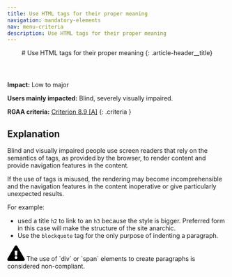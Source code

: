 ```yaml
---
title: Use HTML tags for their proper meaning
navigation: mandatory-elements
nav: menu-criteria
description: Use HTML tags for their proper meaning
---
```


<header>
# Use HTML tags for their proper meaning
{: .article-header__title}
</header>

**Impact:** Low to major

**Users mainly impacted:** Blind, severely visually impaired.

**RGAA criteria:** [Criterion 8.9 [A]](http://disic.github.io/rgaa_referentiel_en/criteria.html#crit-8-9)
{: .criteria }

## Explanation

Blind and visually impaired people use screen readers that rely on the semantics of tags, as provided by the browser, to render content and provide navigation features in the content.

If the use of tags is misused, the rendering may become incomprehensible and the navigation features in the content inoperative or give particularly unexpected results.

For example:
* used a title `h2` to link to an `h3` because the style is bigger. Preferred form in this case will make the structure of the site anarchic.
* Use the `blockquote` tag for the only purpose of indenting a paragraph.

<div class="important">
<svg role="img" aria-label="Important" xmlns="http://www.w3.org/2000/svg" viewBox="0 0 576 512" width="40" height="36"><title>Important</title><path d="M569.517 440.013C587.975 472.007 564.806 512 527.94 512H48.054c-36.937 0-59.999-40.055-41.577-71.987L246.423 23.985c18.467-32.009 64.72-31.951 83.154 0l239.94 416.028zM288 354c-25.405 0-46 20.595-46 46s20.595 46 46 46 46-20.595 46-46-20.595-46-46-46zm-43.673-165.346l7.418 136c.347 6.364 5.609 11.346 11.982 11.346h48.546c6.373 0 11.635-4.982 11.982-11.346l7.418-136c.375-6.874-5.098-12.654-11.982-12.654h-63.383c-6.884 0-12.356 5.78-11.981 12.654z"/></svg>
The use of `div` or `span` elements to create paragraphs is considered non-compliant.
</div>
